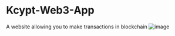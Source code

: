 # Kcypt-Web3-App
A website allowing you to make transactions in blockchain
![image](https://user-images.githubusercontent.com/52618403/154847693-5400b574-dceb-42b9-ad86-36bbbf519994.png)
